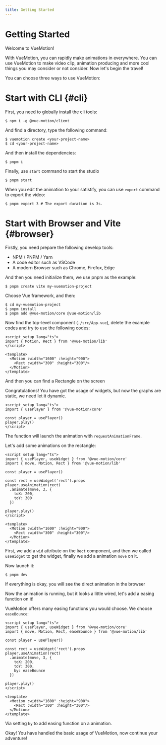```yaml
---
title: Getting Started
---
```


# Getting Started

Welcome to VueMotion!

With VueMotion, you can rapidly make animations in everywhere. You can use VueMotion to make video clip, animation producing and more cool things you may consider or not consider. Now let's begin the travel!

You can choose three ways to use VueMotion:

<script setup>
import Choose from './.vitepress/components/Choose.vue'
import { provide, ref } from 'vue'

const current = ref()

provide('current', current)
</script>

<Choose/>

# Start with CLI {#cli}

First, you need to globally install the cli tools:

```shell
$ npm i -g @vue-motion/client
```

And find a directory, type the following command:

```shell
$ vuemotion create <your-project-name>
$ cd <your-project-name>
```

And then install the dependencies:

```shell
$ pnpm i
```

Finally, use `start` command to start the studio

```shell
$ pnpm start
```

When you edit the animation to your satistify, you can use `export` command to export the video:

```shell
$ pnpm export 3 # The export duration is 3s.
```

# Start with Browser and Vite {#browser}

Firstly, you need prepare the following develop tools:

- NPM / PNPM / Yarn
- A code editor such as VSCode
- A modern Browser such as Chrome, Firefox, Edge

And then you need initialize them, we use pnpm as the example:

```shell
$ pnpm create vite my-vuemotion-project
```

Choose Vue framework, and then:

```shell
$ cd my-vuemotion-project
$ pnpm install
$ pnpm add @vue-motion/core @vue-motion/lib
```

Now find the top-level component (`./src/App.vue`), delete the example codes and try to use the following codes:

```vue
<script setup lang="ts">
import { Motion, Rect } from '@vue-motion/lib'
</script>

<template>
  <Motion :width="1600" :height="900">
    <Rect :width="300" :height="300"/>
  </Motion>
</template>
```

And then you can find a Rectangle on the screen

Congratulations! You have got the usage of widgets, but now the graphs are static, we need let it dynamic.

```vue
<script setup lang="ts">
import { usePlayer } from '@vue-motion/core'

const player = usePlayer()
player.play()
</script>
```

The function will launch the animation with `requestAnimationFrame`.

Let's add some animations on the rectangle:

```vue
<script setup lang="ts">
import { usePlayer, useWidget } from '@vue-motion/core'
import { move, Motion, Rect } from '@vue-motion/lib'

const player = usePlayer()

const rect = useWidget('rect').props
player.useAnimation(rect)
  .animate(move, 3, {
    toX: 200,
    toY: 300
  })

player.play()
</script>

<template>
  <Motion :width="1600" :height="900">
    <Rect :width="300" :height="300"/>
  </Motion>
</template>
```

First, we add a `wid` attribute on the `Rect` component, and then we called `useWidget` to get the widget, finally we add a animation `move` on it.

Now launch it:

```shell
$ pnpm dev
```

If everything is okay, you will see the direct animation in the browser

Now the animation is running, but it looks a little wired, let's add a easing function on it!

VueMotion offers many easing functions you would choose. We choose `easeBounce`:

```vue
<script setup lang="ts">
import { usePlayer, useWidget } from '@vue-motion/core'
import { move, Motion, Rect, easeBounce } from '@vue-motion/lib'

const player = usePlayer()

const rect = useWidget('rect').props
player.useAnimation(rect)
  .animate(move, 3, {
    toX: 200,
    toY: 300,
    by: easeBounce
  })

player.play()
</script>

<template>
  <Motion :width="1600" :height="900">
    <Rect :width="300" :height="300"/>
  </Motion>
</template>

```

Via setting `by` to add easing function on a animation.

Okay! You have handled the basic usage of VueMotion, now continue your adventure!
